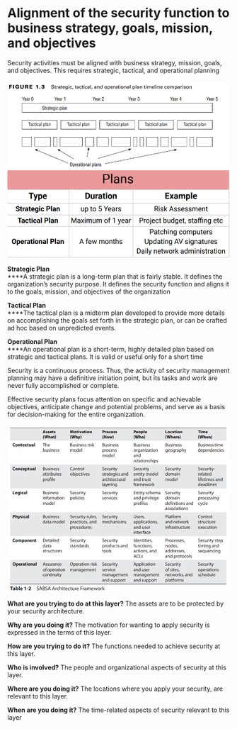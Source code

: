 # Alignment of the security function to business strategy, goals, mission, and objectives

Security activities must be aligned with business strategy, mission, goals, and objectives. This requires strategic, tactical, and operational planning\
\
![](<../../.gitbook/assets/image (13).png>)![](<../../.gitbook/assets/image (7).png>)

**Strategic Plan**\
****A strategic plan is a long-term plan that is fairly stable. It defines the organization’s security purpose. It defines the security function and aligns it to the goals, mission, and objectives of the organization

**Tactical Plan**\
****The tactical plan is a midterm plan developed to provide more details on accomplishing the goals set forth in the strategic plan, or can be crafted ad hoc based on unpredicted events.

**Operational Plan**\
****An operational plan is a short-term, highly detailed plan based on strategic and tactical plans. It is valid or useful only for a short time

Security is a continuous process. Thus, the activity of security management planning may have a definitive initiation point, but its tasks and work are never fully accomplished or complete.&#x20;

Effective security plans focus attention on specific and achievable objectives, anticipate change and potential problems, and serve as a basis for decision-making for the entire organization.&#x20;

![](<../../.gitbook/assets/image (30).png>)

**What are you trying to do at this layer?** The assets are to be protected by your security architecture.&#x20;

**Why are you doing it?** The motivation for wanting to apply security is expressed in the terms of this layer.&#x20;

**How are you trying to do it?** The functions needed to achieve security at this layer.&#x20;

**Who is involved?** The people and organizational aspects of security at this layer.&#x20;

**Where are you doing it?** The locations where you apply your security, are relevant to this layer.&#x20;

**When are you doing it?** The time-related aspects of security relevant to this layer

